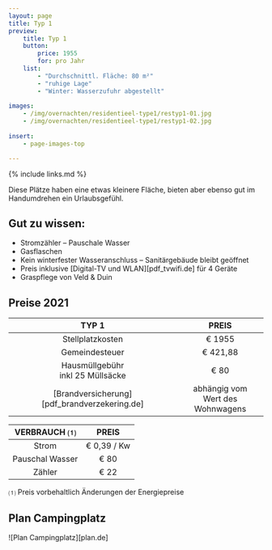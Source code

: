 ```yaml
---
layout: page
title: Typ 1
preview: 
    title: Typ 1
    button:
        price: 1955
        for: pro Jahr
    list:
        - "Durchschnittl. Fläche: 80 m²"
        - "ruhige Lage"
        - "Winter: Wasserzufuhr abgestellt"
               
images:
    - /img/overnachten/residentieel-type1/restyp1-01.jpg
    - /img/overnachten/residentieel-type1/restyp1-02.jpg
    
insert:
    - page-images-top

---
```


{% include links.md %}

Diese Plätze haben eine etwas kleinere Fläche, bieten aber ebenso gut im Handumdrehen ein Urlaubsgefühl.  


## Gut zu wissen:

- Stromzähler – Pauschale Wasser
- Gasflaschen
- Kein winterfester Wasseranschluss – Sanitärgebäude bleibt geöffnet
- Preis inklusive [Digital-TV und WLAN][pdf_tvwifi.de] für 4 Geräte
- Graspflege von Veld & Duin


## Preise 2021

TYP 1                                         |PREIS                               |
:---------------------------------------------:|:----------------------------------:|
Stellplatzkosten                         | € 1955      
Gemeindesteuer                                   | € 421,88
Hausmüllgebühr<br>inkl 25 Müllsäcke<br>         | € 80    
 [Brandversicherung][pdf_brandverzekering.de]   | abhängig vom <br>Wert des Wohnwagens

VERBRAUCH ⑴           |PREIS          |
:--------------------:|:-------------:|
Strom                 | € 0,39 / Kw        
Pauschal Wasser       | € 80 
Zähler                | € 22 

⑴ Preis vorbehaltlich Änderungen der Energiepreise

## Plan Campingplatz

![Plan Campingplatz][plan.de]
